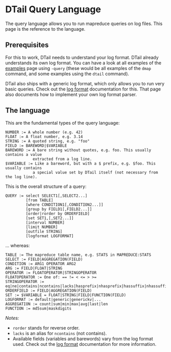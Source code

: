 DTail Query Language
====================

The query language allows you to run mapreduce queries on log files. This page is the reference to the language.

## Prerequisites

For this to work, DTail needs to understand your log format. DTail already understands its own log format. You can have a look at all examples of the [examples](./examples.md) page using `-query` (these would be all examples of the `dmap` command, and some examples using the `dtail` command).

DTail also ships with a generic log format, which only allows you to run very basic queries. Check out the [log format](./logformats.md) documentation for this. That page also documents how to implement your own log format parser.

## The language

This are the fundamental types of the query language:

```shell
NUMBER := A whole number (e.g. 42)
FLOAT := A float number, e.g. 3.14
STRING := A quoted string, e.g. "foo"
FIELD := BAREWORD|$VARIABLE
BAREWORD := A bare string without quotes, e.g. foo. This usually contains a value
            extracted from a log line.
$VARIABLE := Like a bareword, but with a $ prefix, e.g. $foo. This usually contains
            a special value set by DTail itself (not necessary from the log line).
```

This is the overall structure of a query:

```shell
QUERY := select SELECT1[,SELECT2...]
         [from TABLE]
         [where CONDITION1[,CONDITION2...]]
         [group by FIELD1[,FIELD2...]]
         [order|rorder by ORDERFIELD]
         [set SET1,[,SET2...]]
         [interval NUMBER]
         [limit NUMBER]
         [outfile STRING]
         [logformat LOGFORMAT]
```

... whereas:

```shell
TABLE := The mapreduce table name, e.g. STATS in MAPREDUCE:STATS
SELECT := FIELD|AGGREGATION(FIELD)
CONDITION := ARG1 OPERATOR ARG2
ARG := FIELD|FLOAT|STRING
OPERATOR := FLOATOPERATOR|STRINGOPERATOR
FLOATOPERATOR := One of: == != < <= > >=
STRINGOPERATOR := eq|ne|contains|ncontains|lacks|hasprefix|nhasprefix|hassuffix|nhassuffix
ORDERFIELD := FIELD|AGGREGATION(FIELD)
SET := $VARIABLE = FLOAT|STRING|FIELD|FUNCTION(FIELD)
LOGFORMAT := default|generic|generickv|...
AGGREGATION := count|sum|min|max|avg|last|len
FUNCTION := md5sum|maskdigits
```

*Notes:*

* `rorder` stands for reverse order.
* `lacks` is an alias for `ncontains` (not contains).
* Available fields (variables and barewords) vary from the log format used. Check out the [log format](./logformats.md) documentation for more information.
